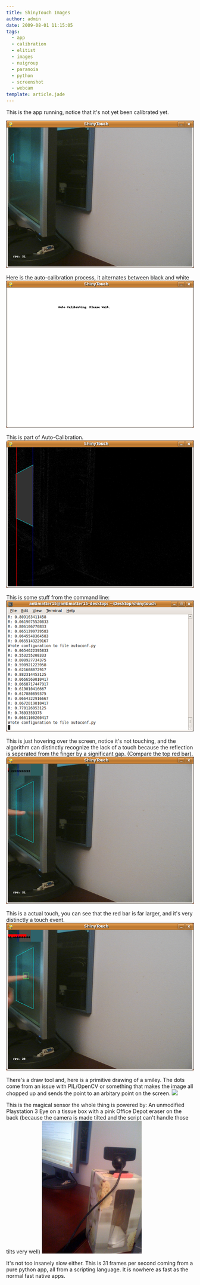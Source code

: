 ```yaml
---
title: ShinyTouch Images
author: admin
date: 2009-08-01 11:15:05
tags: 
  - app
  - calibration
  - elitist
  - images
  - nuigroup
  - paranoia
  - python
  - screenshot
  - webcam
template: article.jade
---
```


This is the app running, notice that it's not yet been calibrated yet.

![](screenshot_012_YR3t87.png)

Here is the auto-calibration process, it alternates between black and white
![](screenshot_011_wZ7Pn1.png)

This is part of Auto-Calibration.
![](screenshot_005_6MQO0S.png)

This is some stuff from the command line:
![](screenshot_007_2rbhHD.png)

This is just hovering over the screen, notice it's not touching, and the algorithm can distinctly recognize the lack of a touch because the reflection is seperated from the finger by a significant gap. (Compare the top red bar).
![](screenshot_006_nV186Y.png)

This is a actual touch, you can see that the red bar is far larger, and it's very distinctly a touch event.
![](screenshot_008_117vhL.png)

There's a draw tool and, here is a primitive drawing of a smiley. The dots come from an issue with PIL/OpenCV or something that makes the image all chopped up and sends the point to an arbitary point on the screen.
![](http://antimatter15.com/misc/img/purty2009-07-21T19:23:30.080675.png)

This is the magical sensor the whole thing is powered by: An unmodified Playstation 3 Eye on a tissue box with a pink Office Depot eraser on the back (because the camera is made tilted and the script can't handle those tilts very well)
![](screenshot_013_5jru8J.png)

It's not too insanely slow either. This is 31 frames per second coming from a pure python app, all from a scripting language. It is nowhere as fast as the normal fast native apps.
